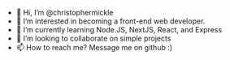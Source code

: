 - 👋 Hi, I’m @christophermickle
- 👀 I’m interested in becoming a front-end web developer. 
- 🌱 I’m currently learning Node.JS, NextJS, React, and Express
- 💞️ I’m looking to collaborate on simple projects 
- 📫 How to reach me?  Message me on github :)

<!---
christophermickle/christophermickle is a ✨ special ✨ repository because its `README.md` (this file) appears on your GitHub profile.
You can click the Preview link to take a look at your changes.
--->
